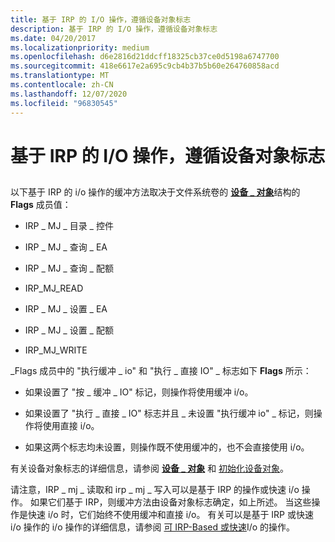 ```yaml
---
title: 基于 IRP 的 I/O 操作，遵循设备对象标志
description: 基于 IRP 的 I/O 操作，遵循设备对象标志
ms.date: 04/20/2017
ms.localizationpriority: medium
ms.openlocfilehash: d6e2816d21ddcff18325cb37ce0d5198a6747700
ms.sourcegitcommit: 418e6617e2a695c9cb4b37b5b60e264760858acd
ms.translationtype: MT
ms.contentlocale: zh-CN
ms.lasthandoff: 12/07/2020
ms.locfileid: "96830545"
---
```

# <a name="irp-based-io-operations-that-obey-device-object-flags"></a>基于 IRP 的 I/O 操作，遵循设备对象标志


## <span id="ddk_irp_based_io_operations_that_obey_device_object_flags_if"></span><span id="DDK_IRP_BASED_IO_OPERATIONS_THAT_OBEY_DEVICE_OBJECT_FLAGS_IF"></span>


以下基于 IRP 的 i/o 操作的缓冲方法取决于文件系统卷的 [**设备 \_ 对象**](/windows-hardware/drivers/ddi/wdm/ns-wdm-_device_object)结构的 **Flags** 成员值：

-   IRP \_ MJ \_ 目录 \_ 控件

-   IRP \_ MJ \_ 查询 \_ EA

-   IRP \_ MJ \_ 查询 \_ 配额

-   IRP\_MJ\_READ

-   IRP \_ MJ \_ 设置 \_ EA

-   IRP \_ MJ \_ 设置 \_ 配额

-   IRP\_MJ\_WRITE

\_Flags 成员中的 "执行缓冲 \_ io" 和 "执行 \_ 直接 IO" \_ 标志如下 **Flags** 所示：

-   如果设置了 "按 \_ 缓冲 \_ IO" 标记，则操作将使用缓冲 i/o。

-   如果设置了 "执行 \_ 直接 \_ IO" 标志并且 \_ 未设置 "执行缓冲 io" \_ 标记，则操作将使用直接 i/o。

-   如果这两个标志均未设置，则操作既不使用缓冲的，也不会直接使用 i/o。

有关设备对象标志的详细信息，请参阅 [**设备 \_ 对象**](/windows-hardware/drivers/ddi/wdm/ns-wdm-_device_object) 和 [初始化设备对象](../kernel/initializing-a-device-object.md)。

请注意，IRP \_ mj \_ 读取和 irp \_ mj \_ 写入可以是基于 IRP 的操作或快速 i/o 操作。 如果它们基于 IRP，则缓冲方法由设备对象标志确定，如上所述。 当这些操作是快速 i/o 时，它们始终不使用缓冲和直接 i/o。 有关可以是基于 IRP 或快速 i/o 操作的 i/o 操作的详细信息，请参阅 [可 IRP-Based 或快速](operations-that-can-be-irp-based-or-fast-i-o.md)I/o 的操作。

 

